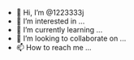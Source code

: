 - 👋 Hi, I’m @1223333j
- 👀 I’m interested in ...
- 🌱 I’m currently learning ...
- 💞️ I’m looking to collaborate on ...
- 📫 How to reach me ...

<!---
1223333j/1223333j is a ✨ special ✨ repository because its `README.md` (this file) appears on your GitHub profile.
You can click the Preview link to take a look at your changes.
--->
